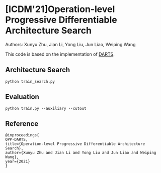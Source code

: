 # [ICDM'21]Operation-level Progressive Differentiable Architecture Search

Authors: Xunyu Zhu, Jian Li, Yong Liu, Jun Liao, Weiping Wang


This code is based on the implementation of [DARTS](https://github.com/quark0/darts).


## Architecture Search

```
python train_search.py
```

## Evaluation

```
python train.py --auxiliary --cutout
```

## Reference

```
@inproceedings{
OPP-DARTS,
title={Operation-level Progressive Differentiable Architecture Search},
author={Xunyu Zhu and Jian Li and Yong Liu and Jun Liao and Weiping Wang},
year={2021}
}
```
